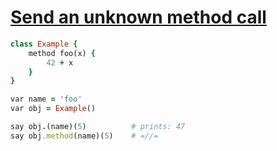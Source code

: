 [1]: https://rosettacode.org/wiki/Send_an_unknown_method_call

# [Send an unknown method call][1]

```ruby
class Example {
    method foo(x) {
        42 + x
    }
}

var name = 'foo'
var obj = Example()

say obj.(name)(5)          # prints: 47
say obj.method(name)(5)    # =//=
```
